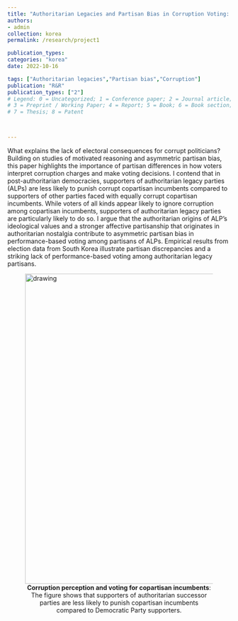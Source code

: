```yaml
---
title: "Authoritarian Legacies and Partisan Bias in Corruption Voting: Evidence from South Korea"
authors: 
- admin
collection: korea
permalink: /research/project1

publication_types:
categories: "korea"
date: 2022-10-16

tags: ["Authoritarian legacies","Partisan bias","Corruption"]
publication: "R&R"
publication_types: ["2"]
# Legend: 0 = Uncategorized; 1 = Conference paper; 2 = Journal article;
# 3 = Preprint / Working Paper; 4 = Report; 5 = Book; 6 = Book section;
# 7 = Thesis; 8 = Patent



---
```

What explains the lack of electoral consequences for corrupt politicians? Building on studies of motivated reasoning and asymmetric partisan bias, this paper highlights the importance of partisan differences in how voters interpret corruption charges and make voting decisions. I contend that in post-authoritarian democracies, supporters of authoritarian legacy parties (ALPs) are less likely to punish corrupt copartisan incumbents compared to supporters of other parties faced with equally corrupt copartisan incumbents. While voters of all kinds appear likely to ignore corruption among copartisan incumbents, supporters of authoritarian legacy parties are particularly likely to do so. I argue that the authoritarian origins of ALP’s ideological values and a stronger affective partisanship that originates in authoritarian nostalgia contribute to asymmetric partisan bias in performance-based voting among partisans of ALPs. Empirical results from election data from South Korea illustrate partisan discrepancies and a striking lack of performance-based voting among authoritarian legacy partisans. 


<figure>
  <img src="/dataviz/corruptionpaper.png" alt="drawing" width="700"/>
<figcaption align = "center"><b>Corruption perception and voting for copartisan incumbents</b>: The figure shows that supporters of authoritarian successor parties are less likely to punish copartisan incumbents compared to Democratic Party supporters. </figcaption>
</figure>

